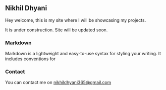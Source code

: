 ## Nikhil Dhyani

Hey welcome, this is my site where I will be showcasing my projects.

It is under construction. Site will be updated soon.

### Markdown

Markdown is a lightweight and easy-to-use syntax for styling your writing. It includes conventions for

### Contact

You can contact me on nikhildhyani365@gmail.com




